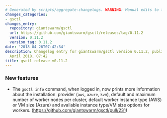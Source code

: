```yaml
---
# Generated by scripts/aggregate-changelogs. WARNING: Manual edits to this files will be overwritten.
changes_categories:
- gsctl
changes_entry:
  repository: giantswarm/gsctl
  url: https://github.com/giantswarm/gsctl/releases/tag/0.11.2
  version: 0.11.2
  version_tag: 0.11.2
date: '2018-04-26T07:42:34'
description: Changelog entry for giantswarm/gsctl version 0.11.2, published on 26
  April 2018, 07:42
title: gsctl release v0.11.2
---
```


### New features

- The `gsctl info` command, when logged in, now prints more information about the installation: provider (`aws`, `azure`, `kvm`), default and maximum number of worker nodes per cluster, default worker instance type (AWS) or VM size (Azure) and available instance type/VM size options for workers. (https://github.com/giantswarm/gsctl/pull/231)


